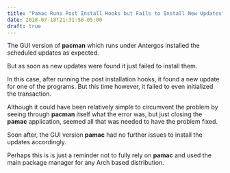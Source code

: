 ```yaml
---
title: "Pamac Runs Post Install Hooks but Fails to Install New Updates"
date: 2018-07-18T21:31:56-05:00
draft: true
---
```


The GUI version of **pacman** which runs under Antergos
installed the scheduled updates as expected.

But as soon as new updates were found it just failed to
install them.

In this case, after running the post installation hooks, it
found a new update for one of the programs. But this time
however, it failed to even initialized the transaction. 

Although it could have been relatively simple to circumvent
the problem by seeing through **pacman** itself what the error
was, but just closing the **pamac** application, seemed all
that was needed to have the problem fixed.

Soon after, the GUI version **pamac** had no further issues
to install the updates accordingly.

Perhaps this is is just a reminder not to fully rely on
**pamac** and used the main package manager for any Arch
based distribution.



